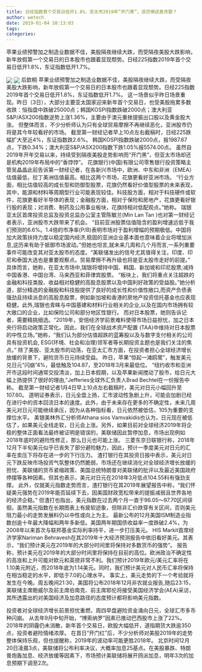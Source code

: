 ```yaml
---
title: 日经指数首个交易日低开1.8%，亚太市2019年“开门黑”，该恐惧还是贪婪？
author: wetech
date: 2019-01-04 10:13:03
tags: 
categories: 
---
```

苹果业绩预警加之制造业数据不佳，美股隔夜继续大跌，而受隔夜美股大跌影响，新年放假第一个交易日的日本股市也跟着显现颓势。日经225指数2019年首个交易日低开1.8%，东证指数低开1.7%。
<!-- more -->
<img align="center" border="0" src="https://imgcdn.yicai.com/uppics/images/2019/01/f181d662fb77ae51e23a86c950d60b61.jpg" />
<img align="center" border="0" src="https://imgcdn.yicai.com/uppics/images/2019/01/b6bc3dbde3cbb803f9befc9916c6a254.jpg" />
后歆桐
苹果业绩预警加之制造业数据不佳，美股隔夜继续大跌，而受隔夜美股大跌影响，新年放假第一个交易日的日本股市也跟着显现颓势。日经225指数2019年首个交易日低开1.8%，东证指数低开1.7%。
这一场景似乎昨日场景重现。昨日（3日），大部分主要亚太国家迎来新年首个交易日，也受美股拖累多数收跌：恒指盘中跌破25000点；韩国KOSPI指数跌破2000点；澳大利亚S&P/ASX200指数逆势上涨1.36%，主要由于澳元重挫提振出口股以及黄金股大涨。
但整体而言，不少分析师认为只有全球贸易摩擦不再继续恶化，亚洲股市仍将是其今年较看好的市场。
截至第一财经记者早上10点左右截稿时，日经225跌幅扩大至近4%，东证指数跌2.6%。
韩国KOSPI指数跌破2000点，报1987.67点，下跌0.34%；澳大利亚S&P/ASX200指数下跌1.05%报5574.00点。
虽然自2019年开年交易以来，持续受到隔夜美股走势影响而“开门黑”，但亚太市场却还是机构2019年布局中的“香饽饽”。
花旗银行(中国)有限公司零售银行投资策略主管吴晶晶此前告诉第一财经记者，在各新兴市场中，欧洲、中东和非洲（EMEA）估值最低，拉丁美洲估值最高。相比这两个市场，花旗更看好亚洲市场。
“行业方面，相比估值较高的成长型和防御型股票，花旗仍然看好价值型股票的未来表现，其中，能源和材料等周期型行业可能表现较佳。科技股方面，相对于科技硬件或软件，花旗更看好半导体的表现；金融股方面，相对于保险和房地产，花旗更看好银行股的表现；对消费、制药及公用事业板块，花旗持相对低配观点。”她称。
瑞银亚太区首席投资总监及投资总监办公室主管陈敏兰(Min Lan Tan )也对第一财经记者表示，亚洲股市大跌带来了机会。
“目前亚洲股票估值隐含的盈利增速远低于我们预测的6.6%。1.4倍的市净率(P/B)表明市场对于盈利增幅的预期极低。中国将加大政策扶持力度以稳定国内经济,稳固的亚洲企业基本面也意味着企业将增加派息,这历来有助于抵御市场波动。”但她也坦言,就未来几周和几个月而言,一系列重要事件可能改变其对亚太股市的态度。“美联储发出的信号尤其值得关注，印度、印尼和泰国大选也是重要观察点。贸易摩擦不再升级也将是亚太股市走好的前提。”
具体而言，她称，在亚太市场中,瑞银将增持中国、韩国、新加坡和印尼股票;减持中国香港、中国台湾、马来西亚和菲律宾股票。
“板块上，我们将重点关注超跌的金融和科技类股、收益相对稳健的高股息股票以及中国利好政策的受益股。”她分析道，部分精选的金融股和科技股提供了良好的成长性和价值性敞口,而资产负债表强劲且持续派息的高股息股票，例如新加坡和香港的房地产投资信托基金也应表现稳健。此外,瑞银也青睐与中国基建和材料行业相关的企业,以及在国内市场拥有较大敞口的企业，比如保险公司和部分地区性银行。
而对日本股票，她则告诉记者，需要精挑细选。“2019年，安倍经济学前景难料使得市场日益担忧，加之日本央行将启动政策正常化。因此，我们在全球战术资产配置 (TAA)中维持对日本股票的中性立场。”她称，“我们认为部分估值超跌的蓝筹股以及与数字支付相关的公司具有投资机会, ESG(环境、社会和治理)领军者等长期投资主题也是我们关注的焦点。”
除了美股、亚太股市的动荡，在亚太汇市方面，在投资者担心全球经济增长放缓的背景下，避险货币日元持续受益。
昨日，苹果“惊起一滩鸥鹭”，触发美元兑日元“闪崩”4%，最低触及104.87，至2018年3月来最低位。
“纽约收市和亚洲开市这段时间通常交投清淡，加上日本假期，以及苹果新闻搅动了股市，给日元大幅上扬提供了很好的理由,”Jefferies全球外汇负责人Brad Bechtel在一份报告中称。
截至第一财经记者1月4日早上10点左右截稿时，美元对日元小幅回升至107.60。
道明证券表示，日元全盘上扬，汇市波动性急剧上升，可能会加剧已经在进行中的资本回流日本的速度。此外，由于未来存在更多的不确定性，未来几周美元对日元可能继续承压，因为从各种指标看，日元依然被低估，105为重要的支撑位水平。
美银美林外汇分析师Athana sios Vamvakidis也认为，日元现在被低估了，如果美元全线走软，日元会上涨。另外，如果目前对全球经济2019年将企稳的整体正面看法最终被证明是错误的，美联储因此暂停加息，市场出现例如2018年底时的避险性修正，那么日元也可能上涨。
三菱东京日联银行称，2018年12月下半旬美元似乎已丧失了部分避险魅力，因此，预计一季度美元对日元的汇率在卖压下将存在进一步的下行压力。
渣打银行在其投资日报中表示，美元对日元下跌反映市场投资气氛整体仍然脆弱，市场还在继续消化对全球经济增长放缓的担忧、美联储的货币紧缩政策、美国总统特朗普对美联储的批评以及最近美国政府停摆等各种因素。但其也表示，美元对日元在2018年3月低点104.55料有强劲支撑。
此外，仅就美元指数走势而言，渣打银行在其2019年展望报告中称，“我们怀疑美元强势在2019年能否延续下去，因美国财政宽松带来的提振减弱且世界各地的经济企稳。”
但渣打也指出，美元指数在过去两个月一直于96.05～97.70区间徘徊，虽然美元指数在长期图表上有疲软迹象，但除非汇价跌穿有关区间，否则美元阻力最小的走势发展料仍以中性或向上为主。
最新公布的12月美国ISM制造业指数创逾十年最大降幅和两年多新低。美国两年期国债收益率一度跌破2.4%，为2008年以来首次与联邦基金实际利率持平，进一步打压美元。
HIS Markit首席经济学家Nariman Behravesh在其2019年十大经济预测报告中依旧看好美元。其表示，“我们预计美元在2019年的大部分时间里将保持对多数货币的强势”。
报告称，预计美元在2019年的大部分时间里将保持在目前的高位。欧洲政治不确定性的高涨和上升可能对欧元和英镑非常不利。我们预计2019年欧元/美元汇率将在1.10美元附近，而2018年底为1.14美元。同时，我们预计美元对人民币汇率将保持在相当稳定的水平，即低于7.0的心理水平。
事实上，美元走势的下一个考验就将发生在今晚。周五晚间21:30，美国将公布2018年12月非农就业报告,随后23:15，美联储主席鲍威尔及前主席伯南克、前主席耶伦将接受美国经济学会(AEA)采访，其所透露出的对美国经济及加息路径的态度预计都将影响美元指数。
 
 
投资者对全球经济增长前景担忧重燃，周四早盘避险资金涌向日元，全球汇市多币种闪崩。
从去年9月中旬开始，“博索纳罗”因素已推动巴西股市上涨了22%。
2018年的阴霾仍未消散，新年首个交易日，欧股大幅低开，道指期货大跌逾350点，投资者避险情绪浓厚。
在首日“开门红”后，不少分析师对美股2019年的走势整体保持乐观，但也提醒称，2019年的波动率可能更胜2018年。
北京时间12月20日凌晨3点，美联储将公布利率决议，大概率加息25基点。在美股暴跌、特朗普炮轰加息、经济放缓等因素下，市场预计美联储将展开鸽派加息，明年3次的加息预期下调至2次。
